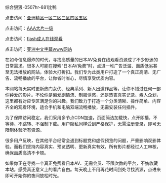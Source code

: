 综合狠狠-0507hr-881比鸭

点击访问：<a href="https://vassv.pages.dev/">亚洲精品一区二区三区四区五区</a>

点击访问：<a href="https://fdhf-454.pages.dev/">AAA大片一级</a>

点击访问：<a href="https://bsdf-5f5.pages.dev/">flash成人在线观看</a>

点击访问：<a href="https://rtj-3zo.pages.dev/">亚洲中文字幕www网站</a>

在如今信息爆炸的时代，寻找高质量的日本AV免费在线观看资源成了不少影迷的日常需求。很多人可能在搜索“日本AV免费”时，点进一堆广告泛滥、画质低劣甚至无法播放的网站，体验大打折扣。我们专为此类用户打造了一个真正高清、无广告、流畅播放的平台，让你省时省心，尽情享受优质内容。

本网站每天实时更新热门女优、经典系列、新人出道作品等，让你不错过任何一部你钟爱的影片。不论你是偏爱剧情流、制服诱惑，还是热衷真实记录、素人企划，这里都有对应专区满足你的兴趣。我们致力于打造一个分类清晰、操作简单、内容齐全的观看环境，适合手机和电脑双端流畅播放，无需安装任何插件。

为了保障访问稳定，我们采用多节点CDN加速，页面简洁加载快，点开即播，不等待、不跳转、不强制下载。用户隐私同样受到严格保护，无需注册登录，即可无限制体验所有资源。

很多用户反映，在其他平台经常会遇到标题党和虚假预览的问题，严重影响观影体验。而我们坚持内容真实、预览透明、更新真实有效，所有影片都经过人工审核，确保画质高清不卡顿。

如果你正在寻找一个真正免费看日本AV、无需会员、不限次数的平台，不妨收藏本站，感受真正意义上的看片自由。每天晚上不用再花时间到处寻找资源，点进来即可开始你的夜间放松时光。


<span style="display:none;">[Canonical link ( https://github.com/nm20250705/465523 ）</span>
